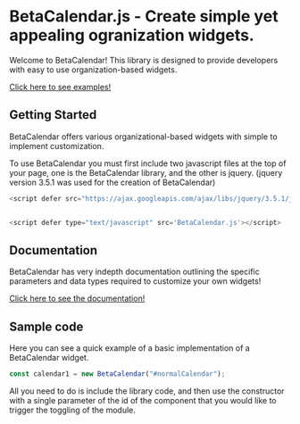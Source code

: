 # BetaCalendar.js - Create simple yet appealing ogranization widgets.

Welcome to BetaCalendar! This library is designed to provide developers with easy to use organization-based widgets.

[Click here to see examples!](https://beta-calendar.herokuapp.com/)

## Getting Started

BetaCalendar offers various organizational-based widgets with simple to implement customization.

To use BetaCalendar you must first include two javascript files at the top of your page, one is the BetaCalendar library, and the other is jquery. (jquery version 3.5.1 was used for the creation of BetaCalendar)

```javascript
<script defer src="https://ajax.googleapis.com/ajax/libs/jquery/3.5.1/jquery.min.js"></script>


<script defer type="text/javascript" src='BetaCalendar.js'></script>
```

## Documentation

BetaCalendar has very indepth documentation outlining the specific parameters and data types required to customize your own widgets!

[Click here to see the documentation!](https://beta-calendar.herokuapp.com/docs.html)

## Sample code

Here you can see a quick example of a basic implementation of a BetaCalendar widget.

```javascript
const calendar1 = new BetaCalendar("#normalCalendar");
```
All you need to do is include the library code, and then use the constructor with a single parameter of the id of the component that you would like to trigger the toggling of the module.
